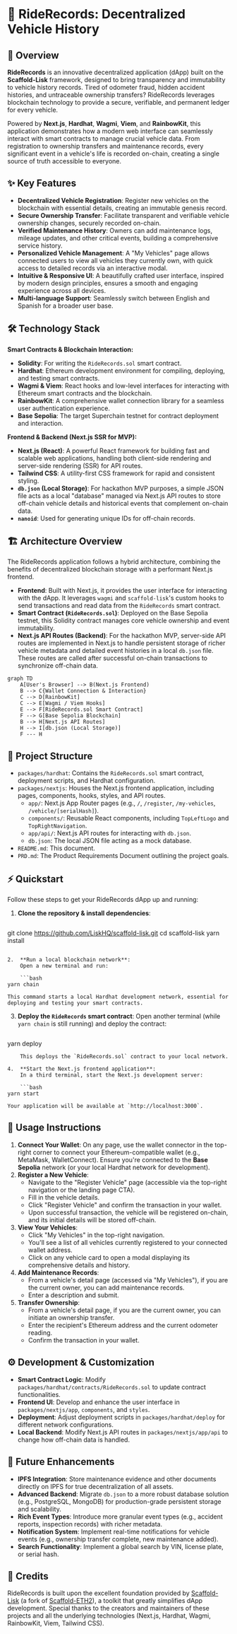 

<br />

# 🚗 RideRecords: Decentralized Vehicle History

## 🚀 Overview
**RideRecords** is an innovative decentralized application (dApp) built on the **Scaffold-Lisk** framework, designed to bring transparency and immutability to vehicle history records. Tired of odometer fraud, hidden accident histories, and untraceable ownership transfers? RideRecords leverages blockchain technology to provide a secure, verifiable, and permanent ledger for every vehicle.

Powered by **Next.js**, **Hardhat**, **Wagmi**, **Viem**, and **RainbowKit**, this application demonstrates how a modern web interface can seamlessly interact with smart contracts to manage crucial vehicle data. From registration to ownership transfers and maintenance records, every significant event in a vehicle's life is recorded on-chain, creating a single source of truth accessible to everyone.

## ✨ Key Features

-   **Decentralized Vehicle Registration**: Register new vehicles on the blockchain with essential details, creating an immutable genesis record.
-   **Secure Ownership Transfer**: Facilitate transparent and verifiable vehicle ownership changes, securely recorded on-chain.
-   **Verified Maintenance History**: Owners can add maintenance logs, mileage updates, and other critical events, building a comprehensive service history.
-   **Personalized Vehicle Management**: A "My Vehicles" page allows connected users to view all vehicles they currently own, with quick access to detailed records via an interactive modal.
-   **Intuitive & Responsive UI**: A beautifully crafted user interface, inspired by modern design principles, ensures a smooth and engaging experience across all devices.
-   **Multi-language Support**: Seamlessly switch between English and Spanish for a broader user base.

## 🛠️ Technology Stack

**Smart Contracts & Blockchain Interaction:**
-   **Solidity**: For writing the `RideRecords.sol` smart contract.
-   **Hardhat**: Ethereum development environment for compiling, deploying, and testing smart contracts.
-   **Wagmi & Viem**: React hooks and low-level interfaces for interacting with Ethereum smart contracts and the blockchain.
-   **RainbowKit**: A comprehensive wallet connection library for a seamless user authentication experience.
-   **Base Sepolia**: The target Superchain testnet for contract deployment and interaction.

**Frontend & Backend (Next.js SSR for MVP):**
-   **Next.js (React)**: A powerful React framework for building fast and scalable web applications, handling both client-side rendering and server-side rendering (SSR) for API routes.
-   **Tailwind CSS**: A utility-first CSS framework for rapid and consistent styling.
-   **`db.json` (Local Storage)**: For hackathon MVP purposes, a simple JSON file acts as a local "database" managed via Next.js API routes to store off-chain vehicle details and historical events that complement on-chain data.
-   **`nanoid`**: Used for generating unique IDs for off-chain records.

## 🏗️ Architecture Overview

The RideRecords application follows a hybrid architecture, combining the benefits of decentralized blockchain storage with a performant Next.js frontend.

-   **Frontend**: Built with Next.js, it provides the user interface for interacting with the dApp. It leverages `wagmi` and `scaffold-lisk`'s custom hooks to send transactions and read data from the `RideRecords` smart contract.
-   **Smart Contract (`RideRecords.sol`)**: Deployed on the Base Sepolia testnet, this Solidity contract manages core vehicle ownership and event immutability.
-   **Next.js API Routes (Backend)**: For the hackathon MVP, server-side API routes are implemented in Next.js to handle persistent storage of richer vehicle metadata and detailed event histories in a local `db.json` file. These routes are called after successful on-chain transactions to synchronize off-chain data.

```mermaid
graph TD
    A[User's Browser] --> B(Next.js Frontend)
    B --> C{Wallet Connection & Interaction}
    C --> D[RainbowKit]
    C --> E[Wagmi / Viem Hooks]
    E --> F[RideRecords.sol Smart Contract]
    F --> G[Base Sepolia Blockchain]
    B --> H[Next.js API Routes]
    H --> I[db.json (Local Storage)]
    F --- H
```

## 📂 Project Structure

-   `packages/hardhat`: Contains the `RideRecords.sol` smart contract, deployment scripts, and Hardhat configuration.
-   `packages/nextjs`: Houses the Next.js frontend application, including pages, components, hooks, styles, and API routes.
    -   `app/`: Next.js App Router pages (e.g., `/`, `/register`, `/my-vehicles`, `/vehicle/[serialHash]`).
    -   `components/`: Reusable React components, including `TopLeftLogo` and `TopRightNavigation`.
    -   `app/api/`: Next.js API routes for interacting with `db.json`.
    -   `db.json`: The local JSON file acting as a mock database.
-   `README.md`: This document.
-   `PRD.md`: The Product Requirements Document outlining the project goals.

## ⚡ Quickstart

Follow these steps to get your RideRecords dApp up and running:

1.  **Clone the repository & install dependencies**:

    ```bash
git clone https://github.com/LiskHQ/scaffold-lisk.git
cd scaffold-lisk
yarn install
```

2.  **Run a local blockchain network**:
    Open a new terminal and run:

    ```bash
yarn chain
```
    This command starts a local Hardhat development network, essential for deploying and testing your smart contracts.

3.  **Deploy the `RideRecords` smart contract**:
    Open another terminal (while `yarn chain` is still running) and deploy the contract:

    ```bash
yarn deploy
```
    This deploys the `RideRecords.sol` contract to your local network.

4.  **Start the Next.js frontend application**:
    In a third terminal, start the Next.js development server:

    ```bash
yarn start
```
    Your application will be available at `http://localhost:3000`.

## 📖 Usage Instructions

1.  **Connect Your Wallet**: On any page, use the wallet connector in the top-right corner to connect your Ethereum-compatible wallet (e.g., MetaMask, WalletConnect). Ensure you're connected to the **Base Sepolia** network (or your local Hardhat network for development).
2.  **Register a New Vehicle**:
    -   Navigate to the "Register Vehicle" page (accessible via the top-right navigation or the landing page CTA).
    -   Fill in the vehicle details.
    -   Click "Register Vehicle" and confirm the transaction in your wallet.
    -   Upon successful transaction, the vehicle will be registered on-chain, and its initial details will be stored off-chain.
3.  **View Your Vehicles**:
    -   Click "My Vehicles" in the top-right navigation.
    -   You'll see a list of all vehicles currently registered to your connected wallet address.
    -   Click on any vehicle card to open a modal displaying its comprehensive details and history.
4.  **Add Maintenance Records**:
    -   From a vehicle's detail page (accessed via "My Vehicles"), if you are the current owner, you can add maintenance records.
    -   Enter a description and submit.
5.  **Transfer Ownership**:
    -   From a vehicle's detail page, if you are the current owner, you can initiate an ownership transfer.
    -   Enter the recipient's Ethereum address and the current odometer reading.
    -   Confirm the transaction in your wallet.

## ⚙️ Development & Customization

-   **Smart Contract Logic**: Modify `packages/hardhat/contracts/RideRecords.sol` to update contract functionalities.
-   **Frontend UI**: Develop and enhance the user interface in `packages/nextjs/app`, `components`, and `styles`.
-   **Deployment**: Adjust deployment scripts in `packages/hardhat/deploy` for different network configurations.
-   **Local Backend**: Modify Next.js API routes in `packages/nextjs/app/api` to change how off-chain data is handled.

## 🌟 Future Enhancements

-   **IPFS Integration**: Store maintenance evidence and other documents directly on IPFS for true decentralization of all assets.
-   **Advanced Backend**: Migrate `db.json` to a more robust database solution (e.g., PostgreSQL, MongoDB) for production-grade persistent storage and scalability.
-   **Rich Event Types**: Introduce more granular event types (e.g., accident reports, inspection records) with richer metadata.
-   **Notification System**: Implement real-time notifications for vehicle events (e.g., ownership transfer complete, new maintenance added).
-   **Search Functionality**: Implement a global search by VIN, license plate, or serial hash.

## 🙏 Credits

RideRecords is built upon the excellent foundation provided by [Scaffold-Lisk](https://github.com/LiskHQ/scaffold-lisk) (a fork of [Scaffold-ETH2](https://github.com/scaffold-eth/scaffold-eth-2)), a toolkit that greatly simplifies dApp development. Special thanks to the creators and maintainers of these projects and all the underlying technologies (Next.js, Hardhat, Wagmi, RainbowKit, Viem, Tailwind CSS).
